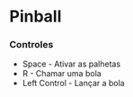 # Pinball

### Controles
- Space - Ativar as palhetas
- R - Chamar uma bola
- Left Control - Lançar a bola
